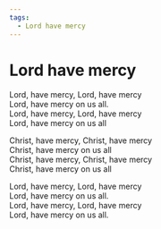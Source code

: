 ```yaml
---  
tags:  
  - Lord have mercy  
---  
```

# Lord have mercy  
  
Lord, have mercy, Lord, have mercy  
Lord, have mercy on us all.  
Lord, have mercy, Lord, have mercy  
Lord, have mercy on us all  
  
Christ, have mercy, Christ, have mercy  
Christ, have mercy on us all  
Christ, have mercy, Christ, have mercy  
Christ, have mercy on us all  
  
Lord, have mercy, Lord, have mercy  
Lord, have mercy on us all.  
Lord, have mercy, Lord, have mercy  
Lord, have mercy on us all.  
  